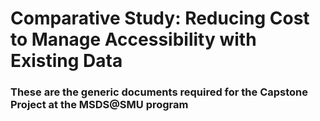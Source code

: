 # Comparative Study: Reducing Cost to Manage Accessibility with Existing Data

### These are the generic documents required for the Capstone Project at the MSDS@SMU program

